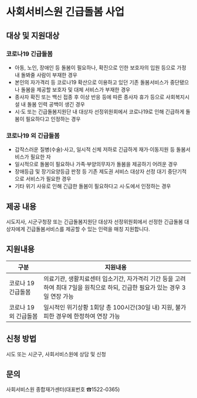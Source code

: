 # 사회서비스원 긴급돌봄 사업

## 대상 및 지원대상

### 코로나19 긴급돌봄
- 아동, 노인, 장애인 등 돌봄이 필요하나, 확진으로 인한 보호자의 입원 등으로 가정 내 돌봐줄 사람이 부재한 경우
- 본인의 자가격리 등 코로나19 확산으로 이용하고 있던 기존 돌봄서비스가 중단됐으나 돌봄을 제공할 보호자 및 대체 서비스가 부재한 경우
- 종사자 확진 또는 백신 접종 후 이상 반응 등에 따른 종사자 휴가 등으로 사회복지시설 내 돌봄 인력 공백이 생긴 경우
- 시·도 또는 긴급돌봄지원단 내 대상자 선정위원회에서 코로나19로 인해 긴급하게 돌봄이 필요하다고 인정하는 경우

### 코로나19 외 긴급돌봄
- 갑작스러운 질병(수술)·사고, 일시적 신체 저하로 긴급하게 재가·이동지원 등 돌봄서비스가 필요한 자
- 일시적으로 돌봄이 필요하나 가족·부양의무자가 돌봄을 제공하기 어려운 경우
- 장애등급 및 장기요양등급 판정 등 기존 제도권 서비스 대상자 선정 대기 중단기적으로 서비스가 필요한 경우
- 기타 위기 사유로 인해 긴급한 돌봄이 필요하다고 시·도에서 인정하는 경우

## 제공 내용

시도지사, 시군구청장 또는 긴급돌봄지원단 대상자 선정위원회에서 선정한 긴급돌봄 대상자에게 긴급돌봄서비스를 제공할 수 있는 인력을 매칭 지원합니다.

## 지원내용

| 구분             | 지원내용 |
|------------------|-----------|
| 코로나 19 긴급돌봄 | 의료기관, 생활치료센터 입소기간, 자가격리 기간 등을 고려하여 최대 7일을 원칙으로 하되, 긴급한 필요가 있는 경우 3일 연장 가능 |
| 코로나 19 외 긴급돌봄 | 일시적인 위기상황 1회당 총 100시간(30일 내) 지원, 불가피한 경우에 한정하여 연장 가능 |

## 신청 방법

시도 또는 시군구, 사회서비스원에 상담 및 신청

## 문의

사회서비스원 종합재가센터(대표번호 ☎1522-0365)
